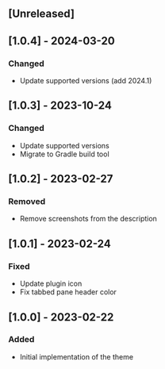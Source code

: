 ## [Unreleased]

## [1.0.4] - 2024-03-20

### Changed

- Update supported versions (add 2024.1)

## [1.0.3] - 2023-10-24

### Changed

- Update supported versions
- Migrate to Gradle build tool

## [1.0.2] - 2023-02-27

### Removed

- Remove screenshots from the description

## [1.0.1] - 2023-02-24

### Fixed

- Update plugin icon
- Fix tabbed pane header color

## [1.0.0] - 2023-02-22

### Added

- Initial implementation of the theme
